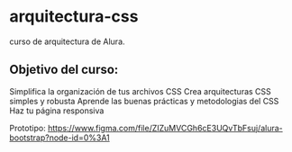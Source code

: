 # arquitectura-css
curso de arquitectura de Alura. 

## Objetivo del curso:
Simplifica la organización de tus archivos CSS
Crea arquitecturas CSS simples y robusta
Aprende las buenas prácticas y metodologias del CSS
Haz tu página responsiva

Prototipo: https://www.figma.com/file/ZIZuMVCGh6cE3UQvTbFsuj/alura-bootstrap?node-id=0%3A1
